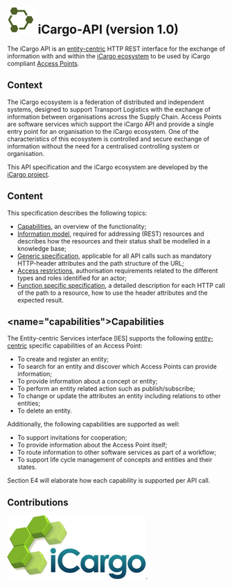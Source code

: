 ![iCargo-API logo](images/iCargo-API-64.png) iCargo-API (version 1.0)
==========

The iCargo API is an [entity-centric](docs/entity.md) HTTP REST interface for the exchange of information with and within the [iCargo ecosystem]() to be used by iCargo compliant [Access Points]().

## Context
The iCargo ecosystem is a federation of distributed and independent systems, designed to support Transport Logistics with the exchange of information between organisations across the Supply Chain. Access Points are software services which support the iCargo API and provide a single entry point for an organisation to the iCargo ecosystem. One of the characteristics of this ecosystem is controlled and secure exchange of information without the need for a centralised controlling system or organisation.

This API specification and the iCargo ecosystem are developed by the [iCargo project](http://i-cargo.eu/). 

## Content
This specification describes the following topics:
*  [Capabilities](#capabilities), an overview of the functionality;
*  [Information model](), required for addressing (REST) resources and describes how the resources and their status shall be modelled in a knowledge base; 
*  [Generic specification](), applicable for all API calls such as mandatory HTTP-header attributes and the path structure of the URL;
*  [Access restrictions](), authorisation requirements related to the different types and roles identified for an actor;
*  [Function specific specification](), a detailed description for each HTTP call of the path to a resource, how to use the header attributes and the expected result.

## <name="capabilities"></a>Capabilities
The Entity-centric Services interface [IES] supports the following [entity-centric](docs/entity.md) specific capabilities of an Access Point:
*  To create and register an entity;
*  To search for an entity and discover which Access Points can provide information; 
*  To provide information about a concept or entity;
*  To perform an entity related action such as publish/subscribe;
*  To change or update the attributes an entity including relations to other entities;
*  To delete an entity.

Additionally, the following capabilities are supported as well:
*  To support invitations for cooperation;
*  To provide information about the Access Point itself;
*  To route information to other software services as part of a workflow;
* To support life cycle management of concepts and entities and their states.

Section E4 will elaborate how each capability is supported per API call.

## Contributions
[![iCargo logo](images/iCargoLogo-320.png)](http://i-cargo.eu/).


